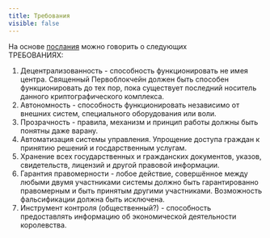 ```yaml
---
title: Требования
visible: false
---
```


На основе [послания](https://vk.com/wall-166566448_409) можно говорить о следующих  
ТРЕБОВАНИЯХ:  

1. Децентрализованность - способность функционировать не имея центра. Священный Первоблокчейн должен быть способен функционировать до тех пор, пока существует последний носитель данного криптографического комплекса.
2. Автономность - способность функционировать независимо от внешних систем, специального оборудования или воли.
3. Прозрачность - правила, механизм и принцип работы должны быть понятны даже варану.
4. Автоматизация системы управления. Упрощение доступа граждан к принятию решений и госдарственным услугам.
5. Хранение всех государственных и гражданских документов, указов, свидетельств, лицензий и другой правовой информации.
6. Гарантия правомерности - лобое действие, совершённое между любыми двумя участниками системы должно быть гарантированно правомерным и быть принятым другими участниками. Возможность фальсификации должна быть исключена.
7. Инструмент контроля (общественный?) - способность предоставлять информацию об экономической деятельности королевства.